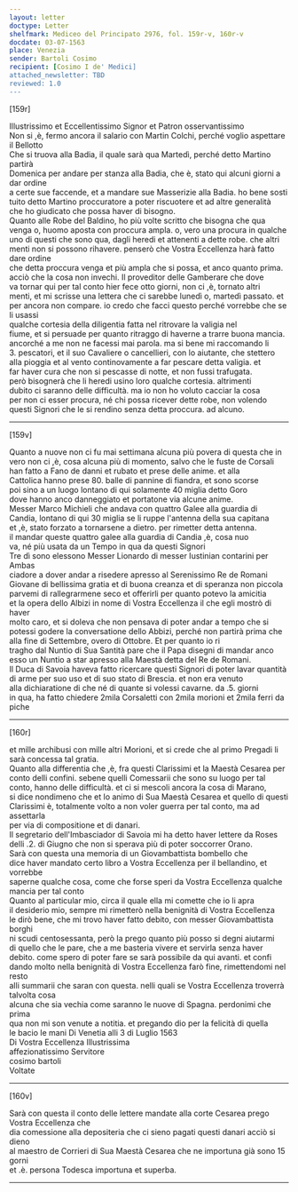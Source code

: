 ```yaml
---
layout: letter
doctype: Letter
shelfmark: Mediceo del Principato 2976, fol. 159r-v, 160r-v
docdate: 03-07-1563
place: Venezia
sender: Bartoli Cosimo
recipient: [Cosimo I de' Medici]
attached_newsletter: TBD
reviewed: 1.0
---
```


[159r]  
  
  
Illustrissimo et Eccellentissimo Signor et Patron osservantissimo  
Non si ,è, fermo ancora il salario con Martin Colchi, perché voglio aspettare il Bellotto  
Che si truova alla Badia, il quale sarà qua Martedì, perché detto Martino partirà  
Domenica per andare per stanza alla Badia, che è, stato qui alcuni giorni a dar ordine  
a certe sue faccende, et a mandare sue Masserizie alla Badia. ho bene sosti  
tuito detto Martino proccuratore a poter riscuotere et ad altre generalità  
che ho giudicato che possa haver di bisogno.  
Quanto alle Robe del Baldino, ho più volte scritto che bisogna che qua  
venga o, huomo aposta con proccura ampla. o, vero una procura in qualche  
uno di questi che sono qua, dagli heredi et attenenti a dette robe. che altri  
menti non si possono rihavere. penserò che Vostra Eccellenza harà fatto dare ordine  
che detta proccura venga et più ampla che si possa, et anco quanto prima.  
acciò che la cosa non invechi. Il proveditor delle Gamberare che dove  
va tornar qui per tal conto hier fece otto giorni, non ci ,è, tornato altri  
menti, et mi scrisse una lettera che ci sarebbe lunedì o, martedì passato. et  
per ancora non compare. io credo che facci questo perché vorrebbe che se li usassi  
qualche cortesia della diligentia fatta nel ritrovare la valigia nel  
fiume, et si persuade per quanto ritraggo di haverne a trarre buona mancia.  
ancorché a me non ne facessi mai parola. ma si bene mi raccomando li  
3. pescatori, et il suo Cavaliere o cancellieri, con lo aiutante, che stettero  
alla pioggia et al vento continovamente a far pescare detta valigia. et  
far haver cura che non si pescasse di notte, et non fussi trafugata.  
però bisognerà che li heredi usino loro qualche cortesia. altrimenti  
dubito ci saranno delle difficultà. ma io non ho voluto cacciar la cosa  
per non ci esser procura, né chi possa ricever dette robe, non volendo  
questi Signori che le si rendino senza detta proccura. ad alcuno.  
  
---  

[159v]  
  
  
Quanto a nuove non ci fu mai settimana alcuna più povera di questa che in  
vero non ci ,è, cosa alcuna più di momento, salvo che le fuste de Corsali  
han fatto a Fano de danni et rubato et prese delle anime. et alla  
Cattolica hanno prese 80. balle di pannine di fiandra, et sono scorse  
poi sino a un luogo lontano di qui solamente 40 miglia detto Goro  
dove hanno anco danneggiato et portatone via alcune anime.  
Messer Marco Michieli che andava con quattro Galee alla guardia di  
Candia, lontano di qui 30 miglia se li ruppe l'antenna della sua capitana  
et ,è, stato forzato a tornarsene a dietro. per rimetter detta antenna.  
il mandar queste quattro galee alla guardia di Candia ,è, cosa nuo  
va, né più usata da un Tempo in qua da questi Signori  
Tre dì sono elessono Messer Lionardo di messer Iustinian contarini per Ambas  
ciadore a dover andar a risedere apresso al Serenissimo Re de Romani  
Giovane di bellissima gratia et di buona creanza et di speranza non piccola  
parvemi di rallegrarmene seco et offerirli per quanto potevo la amicitia  
et la opera dello Albizi in nome di Vostra Eccellenza il che egli mostrò di haver  
molto caro, et si doleva che non pensava di poter andar a tempo che si  
potessi godere la conversatione dello Abbizi, perché non partirà prima che  
alla fine di Settembre, overo di Ottobre. Et per quanto io ri  
tragho dal Nuntio di Sua Santità pare che il Papa disegni di mandar anco  
esso un Nuntio a star apresso alla Maestà detta del Re de Romani.  
Il Duca di Savoia haveva fatto ricercare questi Signori di poter lavar quantità  
di arme per suo uso et di suo stato di Brescia. et non era venuto  
alla dichiaratione di che né di quante si volessi cavarne. da .5. giorni  
in qua, ha fatto chiedere 2mila Corsaletti con 2mila morioni et 2mila ferri da piche  
  
---  

[160r]  
  
  
et mille archibusi con mille altri Morioni, et si crede che al primo Pregadi li  
sarà concessa tal gratia.  
Quanto alla differentia che ,è, fra questi Clarissimi et la Maestà Cesarea per  
conto delli confini. sebene quelli Comessarii che sono su luogo per tal  
conto, hanno delle difficultà. et ci si mescoli ancora la cosa di Marano,  
si dice nondimeno che et lo animo di Sua Maestà Cesarea et quello di questi  
Clarissimi è, totalmente volto a non voler guerra per tal conto, ma ad assettarla  
per via di compositione et di danari.  
Il segretario dell'Imbasciador di Savoia mi ha detto haver lettere da Roses  
delli .2. di Giugno che non si sperava più di poter soccorrer Orano.  
Sarà con questa una memoria di un Giovambattista bombello che  
dice haver mandato certo libro a Vostra Eccellenza per il bellandino, et vorrebbe  
saperne qualche cosa, come che forse speri da Vostra Eccellenza qualche mancia per tal conto  
Quanto al particular mio, circa il quale ella mi comette che io li apra  
il desiderio mio, sempre mi rimetterò nella benignità di Vostra Eccellenza  
le dirò bene, che mi trovo haver fatto debito, con messer Giovambattista borghi  
ni scudi centosessanta, però la prego quanto più posso si degni aiutarmi  
di quello che le pare, che a me basteria vivere et servirla senza haver  
debito. come spero di poter fare se sarà possibile da qui avanti. et confi  
dando molto nella benignità di Vostra Eccellenza farò fine, rimettendomi nel resto  
alli summarii che saran con questa. nelli quali se Vostra Eccellenza troverrà talvolta cosa  
alcuna che sia vechia come saranno le nuove di Spagna. perdonimi che prima  
qua non mi son venute a notitia. et pregando dio per la felicità di quella  
le bacio le mani Di Venetia alli 3 di Luglio 1563  
Di Vostra Eccellenza Illustrissima  
affezionatissimo Servitore  
cosimo bartoli  
Voltate  
  
---  

[160v]  
  
  
Sarà con questa il conto delle lettere mandate alla corte Cesarea prego Vostra Eccellenza che  
dia comessione alla depositeria che ci sieno pagati questi danari acciò si dieno  
al maestro de Corrieri di Sua Maestà Cesarea che ne importuna già sono 15 gorni  
et .è. persona Todesca importuna et superba.  
  
---  

